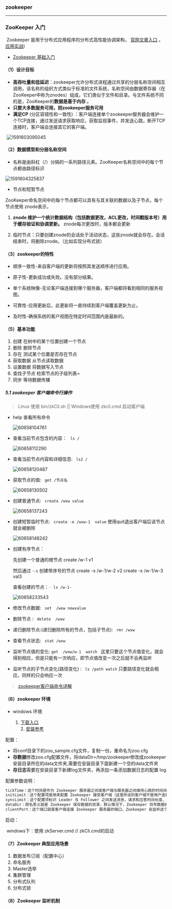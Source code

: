 ### zookeeper

---

### ZooKeeper 入门

​       Zookeeper 是用于分布式应用程序的分布式高性能协调架构， [官网文章入口](https://zookeeper.apache.org/doc/r3.3.3/zookeeperOver.html)  。  [应用实战](https://segmentfault.com/a/1190000017178722#articleHeader20)) 

- [Zookeeper 基础入门](https://blog.csdn.net/qq_41893274/article/details/110305753) 

####  （1）设计目标

- **高吞吐量和低延迟**：zookeeper允许分布式进程通过共享的分层名称空间相互调用，该名称的组织方式类似于标准的文件系统，名称空间由数据寄存器（在ZooKeeper中称为znodes）组成，它们类似于文件和目录。与文件系统不同的是，ZooKeeper的**数据是基于内存** 。
- **只要大多数服务可用，则zookeeper服务可用**
-  **满足CP** (分区容错性和一致性) ：客户端连接单个zookeeper服务器会维护一个TCP连接，通过发送请求获取响应，获取监视事件，并发送心跳，断开TCP连接时，客户端会连接其它的客户端。

​    ![1591603095045](.\assets\1591603095045.png)

####     （2）数据模型和分层名称空间

- 名称是由斜杠（/）分隔的一系列路径元素。ZooKeeper名称空间中的每个节点都由路径标识

![1591604325837](.\assets\1591604325837.png)

- 节点和短暂节点

​    ZooKeeper命名空间中的每个节点都可以具有与其关联的数据以及子节点，每个节点使用 znode表示，

1. **znode 维护一个统计数据结构（包括数据更改，ACL更改，时间戳版本号）用于缓存验证和协调更新。** znode每次更改时，版本都会更新

2. 临时节点：只要创建znode的会话处于活动状态，这些znode就会存在。会话结束时，将删除znode。（比如实现分布式锁）



#### （3）zookeeper的特性

- 顺序一致性-来自客户端的更新将按照其发送顺序进行应用。

- 原子性-更新成功或失败。没有部分结果。

- 单个系统映像-无论客户端连接到哪个服务器，客户端都将看到相同的服务视图。

- 可靠性-应用更新后，此更新将一直持续到客户端覆盖更新为止。

- 及时性-确保系统的客户视图在特定时间范围内是最新的。


#### （5）基本功能

1. 创建  在树中的某个位置创建一个节点
2. 删除   删除节点
3. 存在    测试某个位置是否存在节点
4. 获取数据  从节点读取数据
5. 设置数据   将数据写入节点
6. 查找子节点  检索节点的子级列表=
7. 同步   等待数据传播

##### 5.1 zookeeper 客户端命令行操作

> Linux 使用 bin/zkCli.sh   || Windows使用 zkcli.cmd 启动客户端

- help 查看所有命令

  ![60658104761](assets/1606581047619.png) 

- 查看当前节点包含的内容：  ` ls /` 

  ![60658112290](assets/1606581122906.png) 

- 查看当前节点内容和详细信息: ` ls2 /` 

  ![60658120487](assets/1606581204879.png) 

- 获取节点的值:  ` get /节点名` 

  ![60658130502](assets/1606581305028.png) 

- 创建普通节点: ` create /wxw value` 

  ![60658137243](assets/1606581372437.png) 

- 创建短暂临时节点: ` create -e /wxw-1  value`   使用quit退出客户端后该节点就会被删除

  ![60658148242](assets/1606581482421.png) 

- 创建有序节点：

  先创建一个普通的根节点   create /w-1   v1

  然后通过 ·`-s`  创建带序号的节点      create -s  /w-1/w-2    v2      create  -s  /w-1/w-3   val3

  查看创建的节点：` · ls /w-1·  `  

  ![60658233543](assets/1606582335436.png) 

- 修改节点数据: ` set  /wxw newvalue` 

- 删除节点 : ` delete  /wxw`

- 递归删除节点:(递归删除所有的节点，包括子节点):  `  rmr /wxw ` 

- 查看节点状态: ` stat /wxw` 

- 监听节点值的变化:  ` get  /wxw/w-1  watch  `   这里只要这个节点值变化，就会得到相应，但是只能有一次响应，即节点值改变一次之后就不会再监听

- 监听节点的子节点变化(路径变化) :  ` ls /path watch`              只要路径变化就会相应，同样的只会响应一次

> [zookeeper客户端命令详解](https://www.cnblogs.com/senlinyang/p/7833669.html)  

#### （6）zookeeper 环境

- windows 环境

    1.  [下载入口](https://zookeeper.apache.org/releases.html)  
       2.  [安装参考](https://blog.csdn.net/qq_43222167/article/details/106096290) 

配置：

- 将conf目录下的zoo_sample.cfg文件，复制一份，重命名为zoo.cfg
- **存数据**修改zoo.cfg配置文件，将dataDir=/tmp/zookeeper修改成zookeeper安装目录所在的data文件夹,需要在安装目录下面新建一个空的data文件夹
- **存日志**需要在安装目录下新建log文件夹，再添加一条添加数据日志的配置 log 

配置参数说明：

```scss
tickTime：这个时间是作为 Zookeeper 服务器之间或客户端与服务器之间维持心跳的时间间隔，也就是每个 tickTime 时间就会发送一个心跳。
initLimit：这个配置项是用来配置 Zookeeper 接受客户端（这里所说的客户端不是用户连接 Zookeeper 服务器的客户端，而是 Zookeeper 服务器集群中连接到 Leader 的 Follower 服务器）初始化连接时最长能忍受多少个心跳时间间隔数。当已经超过 10 个心跳的时间（也就是 tickTime）长度后 Zookeeper 服务器还没有收到客户端的返回信息，那么表明这个客户端连接失败。总的时间长度就是 5*2000=10 秒
syncLimit：这个配置项标识 Leader 与 Follower 之间发送消息，请求和应答时间长度，最长不能超过多少个 tickTime 的时间长度，总的时间长度就是 2*2000=4 秒
dataDir：顾名思义就是 Zookeeper 保存数据的目录，默认情况下，Zookeeper 将写数据的日志文件也保存在这个目录里。
clientPort：这个端口就是客户端连接 Zookeeper 服务器的端口，Zookeeper 会监听这个端口，接受客户端的访问请求。
```

启动：

​    windows下：使用 zkServer.cmd  // zkCli.cmd的启动

#### （7）Zookeeper 典型应用场景

1. 数据发布订阅（配置中心）
2. 命名服务
3. Master选举
4. 集群管理
5. 分布式队列
6. 分布式锁


#### （8）Zookeeper 监听机制










